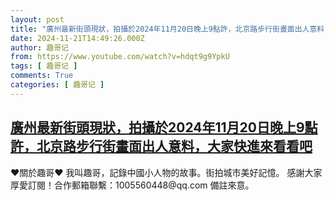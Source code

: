 ```yaml
---
layout: post
title: "廣州最新街頭現狀，拍攝於2024年11月20日晚上9點許，北京路步行街畫面出人意料，大家快進來看看吧"
date: 2024-11-21T14:49:26.000Z
author: 趣哥记
from: https://www.youtube.com/watch?v=hdqt9g9YpkU
tags: [ 趣哥记 ]
comments: True
categories: [ 趣哥记 ]
---
```

<!--1732200566000-->
[廣州最新街頭現狀，拍攝於2024年11月20日晚上9點許，北京路步行街畫面出人意料，大家快進來看看吧](https://www.youtube.com/watch?v=hdqt9g9YpkU)
------

<div>
♥關於趣哥♥  我叫趣哥，記錄中國小人物的故事。街拍城市美好記憶。  感謝大家厚愛訂閱！合作郵箱聯繫：1005560448@qq.com 備註來意。
</div>
